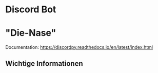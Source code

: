 # Discord Bot 
# "Die-Nase"

Documentation: https://discordpy.readthedocs.io/en/latest/index.html


## Wichtige Informationen
